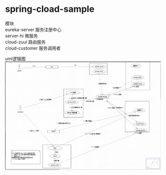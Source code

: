 # spring-cload-sample</br>
模块</br>
eureka-server 服务注册中心</br>
server-hi 微服务</br>
cloud-zuul 路由服务</br>
cloud-customer 服务调用者</br>

uml逻辑图
<img src="https://github.com/Endtostart/spring-cload-sample/blob/master/doc/springcloud.png"/>
